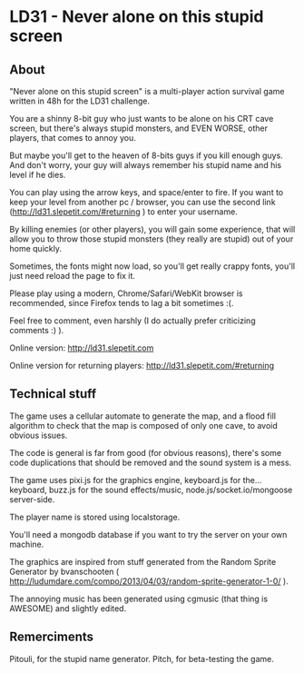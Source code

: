 LD31 - Never alone on this stupid screen
====
About
-----
"Never alone on this stupid screen" is a multi-player action survival game written in 48h for the LD31 challenge.

You are a shinny 8-bit guy who just wants to be alone on his CRT cave screen, but there's always stupid monsters, and
EVEN WORSE, other players, that comes to annoy you.

But maybe you'll get to the heaven of 8-bits guys if you kill enough guys. And don't worry, your guy will always remember
his stupid name and his level if he dies.

You can play using the arrow keys, and space/enter to fire. If you want to keep your level from another pc / browser,
you can use the second link (http://ld31.slepetit.com/#returning ) to enter your username.

By killing enemies (or other players), you will gain some experience, that will allow you to throw those stupid monsters
(they really are stupid) out of your home quickly.

Sometimes, the fonts might now load, so you'll get really crappy fonts, you'll just need reload the page to fix it.

Please play using a modern, Chrome/Safari/WebKit browser is recommended, since Firefox tends to lag a bit sometimes :(.

Feel free to comment, even harshly (I do actually prefer criticizing comments :) ).

Online version: http://ld31.slepetit.com

Online version for returning players: http://ld31.slepetit.com/#returning

Technical stuff
---------------


The game uses a cellular automate to generate the map, and a flood fill algorithm to check that the map is composed of
only one cave, to avoid obvious issues.

The code is general is far from good (for obvious reasons), there's some code duplications that should be removed and
the sound system is a mess.

The game uses pixi.js for the graphics engine, keyboard.js for the... keyboard, buzz.js for the sound effects/music,
node.js/socket.io/mongoose server-side.

The player name is stored using localstorage.

You'll need a mongodb database if you want to try the server on your own machine.

The graphics are inspired from stuff generated from the Random Sprite Generator by bvanschooten
( http://ludumdare.com/compo/2013/04/03/random-sprite-generator-1-0/ ).

The annoying music has been generated using cgmusic (that thing is AWESOME) and slightly edited.

Remerciments
------------
Pitouli, for the stupid name generator.
Pitch, for beta-testing the game.